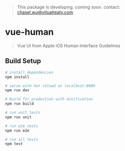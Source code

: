 > This package is developing. coming soon.
> contact: chasel.wu@vitualreaty.com

# vue-human

> Vue UI from Apple iOS Human Interface Guidelines

## Build Setup

``` bash
# install dependencies
npm install

# serve with hot reload at localhost:8080
npm run dev

# build for production with minification
npm run build

# run unit tests
npm run unit

# run e2e tests
npm run e2e

# run all tests
npm test
```
